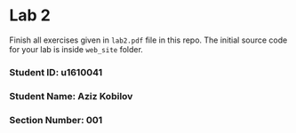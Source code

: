 # Lab 2

Finish all exercises given in `lab2.pdf` file in this repo. The initial source code for your lab is inside `web_site` folder.

### Student ID: u1610041
### Student Name: Aziz Kobilov
### Section Number: 001